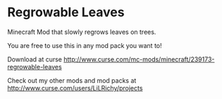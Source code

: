 # Regrowable Leaves
Minecraft Mod that slowly regrows leaves on trees.

You are free to use this in any mod pack you want to!

Download at curse http://www.curse.com/mc-mods/minecraft/239173-regrowable-leaves

Check out my other mods and mod packs at http://www.curse.com/users/LiLRichy/projects
